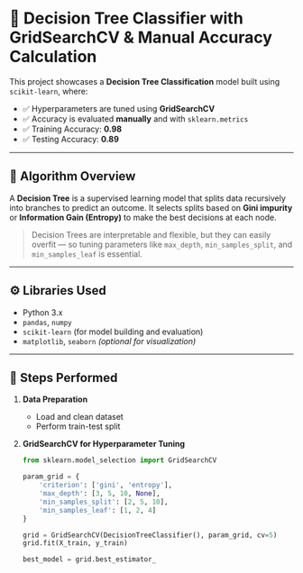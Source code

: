 # 🌳 Decision Tree Classifier with GridSearchCV & Manual Accuracy Calculation

This project showcases a **Decision Tree Classification** model built using `scikit-learn`, where:

- ✅ Hyperparameters are tuned using **GridSearchCV**
- ✅ Accuracy is evaluated **manually** and with `sklearn.metrics`
- ✅ Training Accuracy: **0.98**
- ✅ Testing Accuracy: **0.89**

---

## 🧠 Algorithm Overview

A **Decision Tree** is a supervised learning model that splits data recursively into branches to predict an outcome. It selects splits based on **Gini impurity** or **Information Gain (Entropy)** to make the best decisions at each node.

> Decision Trees are interpretable and flexible, but they can easily overfit — so tuning parameters like `max_depth`, `min_samples_split`, and `min_samples_leaf` is essential.

---

## ⚙️ Libraries Used

- Python 3.x
- `pandas`, `numpy`
- `scikit-learn` (for model building and evaluation)
- `matplotlib`, `seaborn` *(optional for visualization)*

---

## 📌 Steps Performed

1. **Data Preparation**
   - Load and clean dataset
   - Perform train-test split

2. **GridSearchCV for Hyperparameter Tuning**
   ```python
   from sklearn.model_selection import GridSearchCV

   param_grid = {
       'criterion': ['gini', 'entropy'],
       'max_depth': [3, 5, 10, None],
       'min_samples_split': [2, 5, 10],
       'min_samples_leaf': [1, 2, 4]
   }

   grid = GridSearchCV(DecisionTreeClassifier(), param_grid, cv=5)
   grid.fit(X_train, y_train)

   best_model = grid.best_estimator_
